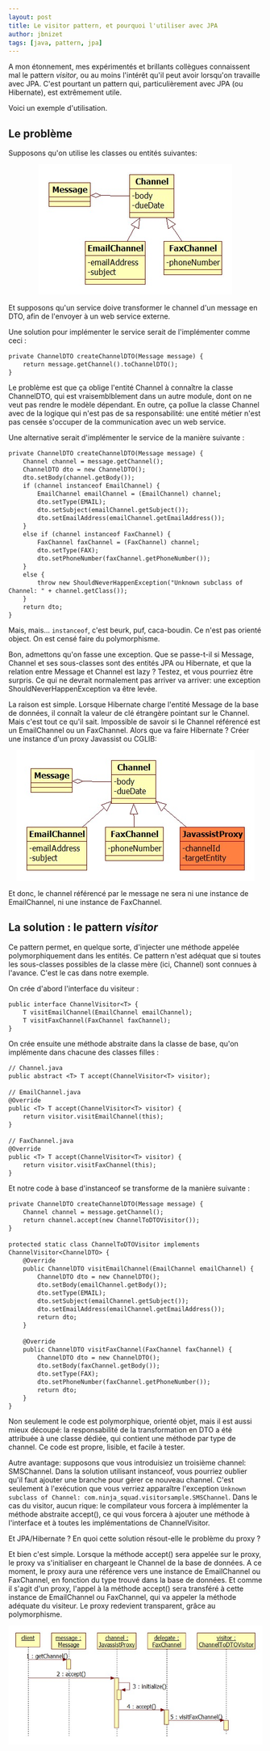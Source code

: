 ```yaml
---
layout: post
title: Le visitor pattern, et pourquoi l'utiliser avec JPA
author: jbnizet
tags: [java, pattern, jpa]
---
```


A mon étonnement, mes expérimentés et brillants collègues connaissent mal le pattern *visitor*,
ou au moins l'intérêt qu'il peut avoir lorsqu'on travaille avec JPA.
C'est pourtant un pattern qui, particulièrement avec JPA (ou Hibernate), est extrêmement utile.

Voici un exemple d'utilisation. 

## Le problème

Supposons qu'on utilise les classes ou entités suivantes:

<p style="text-align:center;">
    <img src="/assets/images/visitor1.jpg" alt=""/>
</p>

Et supposons qu'un service doive transformer le channel d'un message en DTO, afin de l'envoyer à un web service externe.

Une solution pour implémenter le service serait de l'implémenter comme ceci&nbsp;:

    private ChannelDTO createChannelDTO(Message message) {
        return message.getChannel().toChannelDTO();
    }
    
Le problème est que ça oblige l'entité Channel à connaître la classe ChannelDTO, qui est vraisemblblement dans un autre module,
dont on ne veut pas rendre le modèle dépendant. En outre, ça pollue la classe Channel avec de la logique qui n'est
pas de sa responsabilité: une entité métier n'est pas censée s'occuper de la communication avec un web service.

Une alternative serait d'implémenter le service de la manière suivante&nbsp;:

    private ChannelDTO createChannelDTO(Message message) {
        Channel channel = message.getChannel();
        ChannelDTO dto = new ChannelDTO();
        dto.setBody(channel.getBody());
        if (channel instanceof EmailChannel) {
            EmailChannel emailChannel = (EmailChannel) channel;
            dto.setType(EMAIL);
            dto.setSubject(emailChannel.getSubject());
            dto.setEmailAddress(emailChannel.getEmailAddress());
        }
        else if (channel instanceof FaxChannel) {
            FaxChannel faxChannel = (FaxChannel) channel;
            dto.setType(FAX);
            dto.setPhoneNumber(faxChannel.getPhoneNumber());
        }
        else {
            throw new ShouldNeverHappenException("Unknown subclass of Channel: " + channel.getClass());
        }
        return dto;
    }
    
Mais, mais... `instanceof`, c'est beurk, puf, caca-boudin. Ce n'est pas orienté object. On est censé faire du polymorphisme.

Bon, admettons qu'on fasse une exception. Que se passe-t-il si Message, Channel et ses sous-classes sont des entités JPA ou Hibernate,
et que la relation entre Message et Channel est lazy&nbsp;? Testez, et vous pourriez être surpris. Ce qui ne devrait normalement pas arriver va arriver:
une exception ShouldNeverHappenException va être levée.

La raison est simple. Lorsque Hibernate charge l'entité Message de la base de données, il connaît la valeur de clé étrangère pointant
sur le Channel. Mais c'est tout ce qu'il sait. Impossible de savoir si le Channel référencé est un EmailChannel ou un FaxChannel. 
Alors que va faire Hibernate&nbsp;? Créer une instance d'un proxy Javassist ou CGLIB:

<p style="text-align:center;">
    <img src="/assets/images/visitor2.jpg" alt=""/>
</p>

Et donc, le channel référencé par le message ne sera ni une instance de EmailChannel, ni une instance de FaxChannel.

## La solution&nbsp;: le pattern *visitor*

Ce pattern permet, en quelque sorte, d'injecter une méthode appelée polymorphiquement dans les entités. Ce pattern n'est adéquat que si toutes
les sous-classes possibles de la classe mère (ici, Channel) sont connues à l'avance. C'est le cas dans notre exemple.

On crée d'abord l'interface du visiteur&nbsp;:

    public interface ChannelVisitor<T> {
        T visitEmailChannel(EmailChannel emailChannel);
        T visitFaxChannel(FaxChannel faxChannel);
    }
    
On crée ensuite une méthode abstraite dans la classe de base, qu'on implémente dans chacune des classes filles&nbsp;:

    // Channel.java
    public abstract <T> T accept(ChannelVisitor<T> visitor);
    
    // EmailChannel.java
    @Override
    public <T> T accept(ChannelVisitor<T> visitor) {
        return visitor.visitEmailChannel(this);
    }
    
    // FaxChannel.java
    @Override
    public <T> T accept(ChannelVisitor<T> visitor) {
        return visitor.visitFaxChannel(this);
    }
    
Et notre code à base d'instanceof se transforme de la manière suivante :

    private ChannelDTO createChannelDTO(Message message) {
        Channel channel = message.getChannel();
        return channel.accept(new ChannelToDTOVisitor());
    }
    
    protected static class ChannelToDTOVisitor implements ChannelVisitor<ChannelDTO> {
        @Override
        public ChannelDTO visitEmailChannel(EmailChannel emailChannel) {
            ChannelDTO dto = new ChannelDTO();
            dto.setBody(emailChannel.getBody());
            dto.setType(EMAIL);
            dto.setSubject(emailChannel.getSubject());
            dto.setEmailAddress(emailChannel.getEmailAddress());
            return dto;
        }
        
        @Override
        public ChannelDTO visitFaxChannel(FaxChannel faxChannel) {
            ChannelDTO dto = new ChannelDTO();
            dto.setBody(faxChannel.getBody());
            dto.setType(FAX);
            dto.setPhoneNumber(faxChannel.getPhoneNumber());
            return dto;
        }
    }
    
Non seulement le code est polymorphique, orienté objet, mais il est aussi mieux découpé: la responsabilité de la transformation en DTO
a été attribuée à une classe dédiée, qui contient une méthode par type de channel. Ce code est propre, lisible, et facile à tester.

Autre avantage: supposons que vous introduisiez un troisième channel: SMSChannel. Dans la solution utilisant instanceof, vous pourriez
oublier qu'il faut ajouter une branche pour gérer ce nouveau channel. C'est seulement à l'exécution que vous verriez apparaître l'exception
`Unknown subclass of Channel: com.ninja_squad.visitorsample.SMSChannel`. Dans le cas du visitor, aucun rique: le compilateur vous forcera à
implémenter la méthode abstraite accept(), ce qui vous forcera à ajouter une méthode à l'interface et à toutes les implémentations de
ChannelVisitor.

Et JPA/Hibernate&nbsp;? En quoi cette solution résout-elle le problème du proxy&nbsp;? 

Et bien c'est simple. Lorsque la méthode accept() sera appelée sur le proxy, le proxy va s'initialiser en chargeant le Channel de 
la base de données. A ce moment, le proxy aura une référence vers une instance de EmailChannel ou FaxChannel, en fonction du type trouvé 
dans la base de données. Et comme il s'agit d'un proxy, l'appel à la méthode accept() sera transféré à cette instance de EmailChannel ou FaxChannel,
qui va appeler la méthode adéquate du visiteur. Le proxy redevient transparent, grâce au polymorphisme.

<p style="text-align:center;">
    <img src="/assets/images/visitor3.jpg" alt=""/>
</p>